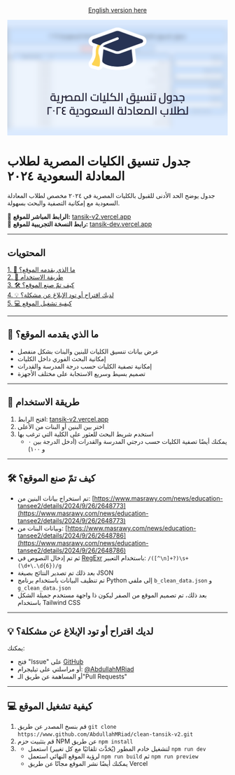 <p align="center" ><a href="./README.en.md">English version here</a></p>

<img src="./public/og-image.png">

# جدول تنسيق الكليات المصرية لطلاب المعادلة السعودية ٢٠٢٤

جدول يوضح الحد الأدنى للقبول بالكليات المصرية في ٢٠٢٤ مخصص لطلاب المعادلة السعودية مع إمكانية التصفية والبحث بسهولة.

🔗 **الرابط المباشر للموقع:** [tansik-v2.vercel.app](https://tansik-v2.vercel.app/)\
🔗 **رابط النسخة التجريبية للموقع:** [tansik-dev.vercel.app](https://tansik-dev.vercel.app/)

---

## المحتويات

[1. 📌 ما الذي يقدمه الموقع؟](#-ما-الذي-يقدمه-الموقع)\
[2. 📱 طريقة الاستخدام](#-طريقة-الاستخدام)\
[3. 🛠️ كيف تمّ صنع الموقع؟](#️-كيف-تم-صنع-الموقع)\
[4. 💡 لديك اقتراح أو تود الإبلاغ عن مشكلة؟](#-لديك-اقتراح-أو-تود-الإبلاغ-عن-مشكلة)\
[5. 💻 كيفية تشغيل الموقع](#-كيفية-تشغيل-الموقع)

---

## 📌 ما الذي يقدمه الموقع؟

* عرض بيانات تنسيق الكليات للبنين والبنات بشكل منفصل
* إمكانية البحث الفوري داخل الكليات
* إمكانية تصفية الكليات حسب درجة المدرسة والقدرات
* تصميم بسيط وسريع الاستجابة على مختلف الأجهزة

---

## 📱 طريقة الاستخدام

<ol>
<li>افتح الرابط: <a href="https://tansik-v2.vercel.app">tansik-v2.vercel.app</a></li>
<li>اختر بين البنين أو البنات من الأعلى</li>
<li>استخدم شريط البحث للعثور على الكلية التي ترغب بها
    <ul><li> يمكنك أيضًا تصفية الكليات حسب درجتي المدرسة والقدرات (أدخل الدرجة بين ٠ و ١٠٠)</li></ul>
</li>
</ol>

---

## 🛠️ كيف تمّ صنع الموقع؟

* تم استخراج بيانات البنين من:
  [https://www.masrawy.com/news/education-tansee2/details/2024/9/26/2648773](https://www.masrawy.com/news/education-tansee2/details/2024/9/26/2648773)
* وبيانات البنات من:
  [https://www.masrawy.com/news/education-tansee2/details/2024/9/26/2648786](https://www.masrawy.com/news/education-tansee2/details/2024/9/26/2648786)
* ثم تم إدخال النصوص في [RegExr](https://regexr.com) باستخدام التعبير:
  `/([^\n]+?)\s+(\d+\.\d{6})/g`
* بعد ذلك تم تصدير النتائج بصيغة JSON
* تم تنظيف البيانات باستخدام برنامج Python إلى ملفي `b_clean_data.json` و `g_clean_data.json`
* بعد ذلك، تم تصميم الموقع من الصفر ليكون ذا واجهة مستخدم جميلة الشكل باستخدام Tailwind CSS

---

## 💡 لديك اقتراح أو تود الإبلاغ عن مشكلة؟

يمكنك:

* فتح "Issue" على [GitHub](https://github.com/AbdullahMRiad/clean-tansik/issues/new)
* أو مراسلتي على تيليجرام: [@AbdullahMRiad](https://t.me/AbdullahMRiad)
* أو المساهمة عن طريق الـ"Pull Requests"

---

## 💻 كيفية تشغيل الموقع

1. قم بنسخ المصدر عن طريق `git clone https://www.github.com/AbdullahMRiad/clean-tansik-v2.git`
2. قم بتثبيت حزم NPM عن طريق `npm install`
3. 
    - لتشغيل خادم المطور (يُحَدَّث تلقائيًا مع كل تغيير) استعمل `npm run dev`
    - لرؤية الموقع النهائي استعمل `npm run build` ثم `npm run preview`
    - يمكنك أيضًا نشر الموقع مجانًا عن طريق Vercel
